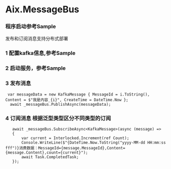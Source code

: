 # Aix.MessageBus
### 程序启动参考Sample
发布和订阅消息支持分布式部署

### 1 配置kafka信息,参考Sample
### 2 启动服务，参考Sample

### 3 发布消息
```
 var messageData = new KafkaMessage { MessageId = i.ToString(), Content = $"我是内容_{i}", CreateTime = DateTime.Now };
  await _messageBus.PublishAsync(messageData);
 ```
  
### 4 订阅消息 根据泛型类型区分不同类型的订阅
```
   await _messageBus.SubscribeAsync<KafkaMessage>(async (message) =>
   {
       var current = Interlocked.Increment(ref Count);
       Console.WriteLine($"{DateTime.Now.ToString("yyyy-MM-dd HH:mm:ss fff")}消费数据：MessageId={message.MessageId},Content=                         {message.Content},count={current}");
       await Task.CompletedTask;
   });
  ```
 
